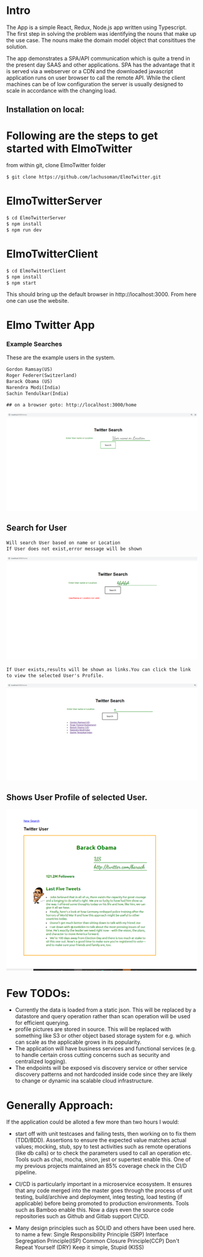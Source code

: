 

# Intro

The App is a simple React, Redux, Node.js app written using Typescript. The first step in solving the problem was identifying the nouns that make up the use case. The nouns make the domain model object that consititues the solution.

The app demonstrates a SPA/API communication which is quite a trend in the present day SAAS and other applications. SPA has the advantage that it is served via a webserver or a CDN and the downloaded javascript application runs on user browser to call the remote API. While the client machines can be of low configuration the server is usually designed to scale in accordance with the changing load.

## Installation on local:
# Following are the steps to get started with ElmoTwitter
from within git, clone ElmoTwitter folder

```
$ git clone https://github.com/lachusoman/ElmoTwitter.git
```
# ElmoTwitterServer

```
$ cd ElmoTwitterServer
$ npm install
$ npm run dev
```
# ElmoTwitterClient

```
$ cd ElmoTwitterClient
$ npm install
$ npm start
```
This should bring up the default browser in http://localhost:3000. From here one can use the website.

# Elmo Twitter App

### Example Searches

These are the example users in the system.

```
Gordon Ramsay(US)
Roger Federer(Switzerland)
Barack Obama (US)
Narendra Modi(India)
Sachin Tendulkar(India)
```
```
## on a browser goto: http://localhost:3000/home
```
![HomePage](https://github.com/lachusoman/ElmoTwitter/blob/master/screenshots/HomePage.png)

## Search for User
```
Will search User based on name or Location
If User does not exist,error message will be shown
```
![Invalid User](https://github.com/lachusoman/ElmoTwitter/blob/master/screenshots/Invalid%20UserOrLocation.png)

```
If User exists,results will be shown as links.You can click the link to view the selected User's Profile.
```
![Search User](https://github.com/lachusoman/ElmoTwitter/blob/master/screenshots/Search---a.png)

## Shows User Profile of selected User.

![User Profile](https://github.com/lachusoman/ElmoTwitter/blob/master/screenshots/UserProfile.jpg)
# Few TODOs:

- Currently the data is loaded from a static json. This will be replaced by a datastore and query operation rather than scan operation will be used for efficient querying.
- profile pictures are stored in source. This will be replaced with something like S3 or other object based storage system for e.g. which can scale as the applicable grows in its popularity.
- The application will have business services and functional services (e.g. to handle certain cross cutting concerns such as security and centralized logging).
- The endpoints will be exposed vis discovery service or other service discovery patterns and not hardcoded inside code since they are likely to change or dynamic ina scalable cloud infrastructure.

# Generally Approach:

If the application could be alloted a few more than two hours I would:

- start off with unit testcases and failing tests, then working on to fix them (TDD/BDD). Assertions to ensure the expected value matches actual values; mocking, stub, spy to test activities such as remote operations (like db calls) or to check the parameters used to call an operation etc. Tools such as chai, mocha, sinon, jest or supertest enable this. One of my previous projects maintained an 85% coverage check in the CI/D pipeline.

- CI/CD is particularly important in a microservice ecosystem. It ensures that any code merged into the master goes through the process of unit testing, build/archive and deployment, integ testing, load testing (if applicable) before being promoted to production environments. Tools such as Bamboo enable this. Now a days even the source code repositories such as Github and Gitlab support CI/CD.

* Many design principles such as SOLID and others have been used here. to name a few:
  Single Responsibility Principle (SRP)
  Interface Segregation Principle(ISP)
  Common Closure Principle(CCP)
  Don't Repeat Yourself (DRY)
  Keep it simple, Stupid (KISS)
